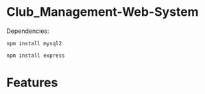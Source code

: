 # Club_Management-Web-System

Dependencies: 
```
npm install mysql2
```
```
npm install express
```

# Features
